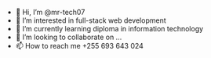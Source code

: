 - 👋 Hi, I’m @mr-tech07
- 👀 I’m interested in full-stack web development
- 🌱 I’m currently learning diploma in information technology
- 💞️ I’m looking to collaborate on ...
- 📫 How to reach me +255 693 643 024

<!---
mr-tech07/mr-tech07 is a ✨ special ✨ repository because its `README.md` (this file) appears on your GitHub profile.
You can click the Preview link to take a look at your changes.
--->
